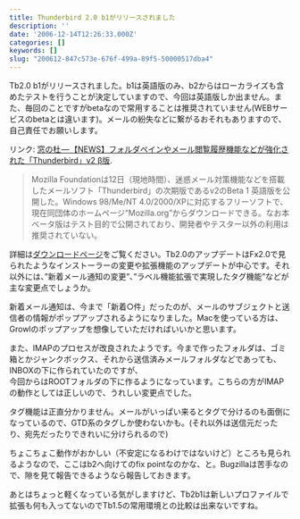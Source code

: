 ```yaml
---
title: Thunderbird 2.0 b1がリリースされました
description: ''
date: '2006-12-14T12:26:33.000Z'
categories: []
keywords: []
slug: "200612-847c573e-676f-499a-89f5-50000517dba4"
---
```

Tb2.0 b1がリリースされました。b1は英語版のみ、b2からはローカライズも含めたテストを行うことが決定していますので、今回は英語版しか出ません。また、毎回のことですがbetaなので常用することは推奨されていません(WEBサービスのbetaとは違います)。メールの紛失などに繋がるおそれもありますので、自己責任でお願いします。

リンク: [窓の杜 — 【NEWS】フォルダペインやメール閲覧履歴機能などが強化された「Thunderbird」v2 β版](http://www.forest.impress.co.jp/article/2006/12/13/thunderbird2beta.html "窓の杜 - 【NEWS】フォルダペインやメール閲覧履歴機能などが強化された「Thunderbird」v2 β版").

> Mozilla Foundationは12日（現地時間）、迷惑メール対策機能などを搭載したメールソフト「Thunderbird」の次期版であるv2のBeta 1 英語版を公開した。Windows 98/Me/NT 4.0/2000/XPに対応するフリーソフトで、現在同団体のホームページ“Mozilla.org”からダウンロードできる。なお本ベータ版はテスト目的で公開されており、開発者やテスター以外の利用は推奨されていない。

詳細は[ダウンロードページ](http://www.mozilla.com/en-US/thunderbird/releases/2.0b1.html)をご覧ください。Tb2.0のアップデートはFx2.0で見られたようなインストーラーの変更や拡張機能のアップデートが中心です。それ以外には、”新着メール通知の変更”、”ラベル機能拡張で実現したタグ機能”などが主な変更点でしょうか。

新着メール通知は、今まで「新着○件」だったのが、メールのサブジェクトと送信者の情報がポップアップされるようになりました。Macを使っている方は、Growlのポップアップを想像していただければいいかと思います。

また、IMAPのプロセスが改良されたようです。今まで作ったフォルダは、ゴミ箱とかジャンクボックス、それから送信済みメールフォルダなどであっても、INBOXの下に作られていたのですが、  
今回からはROOTフォルダの下に作るようになっています。こちらの方がIMAPの動作としては正しいので、うれしい変更点でした。

タグ機能は正直分かりません。メールがいっぱい来るとタグで分けるのも面倒になっているので、GTD系のタグしか使わないかも。(それ以外は送信元だったり、宛先だったりできれいに分けられるので)

ちょこちょこ動作がおかしい（不安定になるわけではないけど）ところも見られるようなので、ここはb2へ向けてのfix pointなのかな、と。Bugzillaは苦手なので、隙を見て報告できるようなら報告しておきます。

あとはちょっと軽くなっている気がしますけど、Tb2b1は新しいプロファイルで拡張も何も入ってないのでTb1.5の常用環境との比較は出来ないですね。
